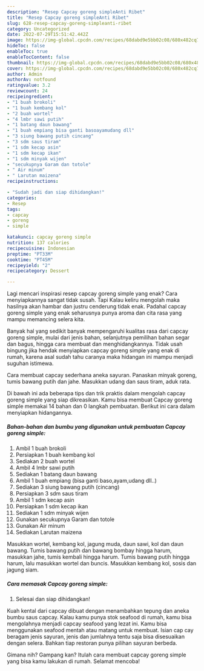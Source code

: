 ```yaml
---
description: "Resep Capcay goreng simpleAnti Ribet"
title: "Resep Capcay goreng simpleAnti Ribet"
slug: 628-resep-capcay-goreng-simpleanti-ribet
category: Uncategorized
date: 2022-07-29T15:51:42.442Z
image: https://img-global.cpcdn.com/recipes/68dabd9e5bb02c08/680x482cq70/capcay-goreng-simple-foto-resep-utama.jpg
hideToc: false
enableToc: true
enableTocContent: false
thumbnail: https://img-global.cpcdn.com/recipes/68dabd9e5bb02c08/680x482cq70/capcay-goreng-simple-foto-resep-utama.jpg
cover: https://img-global.cpcdn.com/recipes/68dabd9e5bb02c08/680x482cq70/capcay-goreng-simple-foto-resep-utama.jpg
author: Admin
authorAv: notfound
ratingvalue: 3.2
reviewcount: 24
recipeingredient:
- "1 buah brokoli"
- "1 buah kembang kol"
- "2 buah wortel"
- "4 lmbr sawi putih"
- "1 batang daun bawang"
- "1 buah empiang bisa ganti basoayamudang dll"
- "3 siung bawang putih cincang"
- "3 sdm saus tiram"
- "1 sdm kecap asin"
- "1 sdm kecap ikan"
- "1 sdm minyak wijen"
- "secukupnya Garam dan totole"
- " Air minum"
- " Larutan maizena"
recipeinstructions:

- "Sudah jadi dan siap dihidangkan!"
categories:
- Resep
tags:
- capcay
- goreng
- simple

katakunci: capcay goreng simple 
nutrition: 137 calories
recipecuisine: Indonesian
preptime: "PT33M"
cooktime: "PT45M"
recipeyield: "2"
recipecategory: Dessert

---
```



Lagi mencari inspirasi resep capcay goreng simple yang enak? Cara menyiapkannya sangat tidak susah. Tapi Kalau keliru mengolah maka hasilnya akan hambar dan justru cenderung tidak enak. Padahal capcay goreng simple yang enak seharusnya punya aroma dan cita rasa yang mampu memancing selera kita.


Banyak hal yang sedikit banyak mempengaruhi kualitas rasa dari capcay goreng simple, mulai dari jenis bahan, selanjutnya pemilihan bahan segar dan bagus, hingga cara membuat dan menghidangkannya. Tidak usah bingung jika hendak menyiapkan capcay goreng simple yang enak di rumah, karena asal sudah tahu caranya maka hidangan ini mampu menjadi suguhan istimewa.

Cara membuat capcay sederhana aneka sayuran. Panaskan minyak goreng, tumis bawang putih dan jahe. Masukkan udang dan saus tiram, aduk rata.


Di bawah ini ada beberapa tips dan trik praktis dalam mengolah capcay goreng simple yang siap dikreasikan. Kamu bisa membuat Capcay goreng simple memakai 14 bahan dan 0 langkah pembuatan. Berikut ini cara dalam menyiapkan hidangannya.

<!--inarticleads1-->

##### Bahan-bahan dan bumbu yang digunakan untuk pembuatan Capcay goreng simple:

1. Ambil 1 buah brokoli
1. Persiapkan 1 buah kembang kol
1. Sediakan 2 buah wortel
1. Ambil 4 lmbr sawi putih
1. Sediakan 1 batang daun bawang
1. Ambil 1 buah empiang (bisa ganti baso,ayam,udang dll..)
1. Sediakan 3 siung bawang putih (cincang)
1. Persiapkan 3 sdm saus tiram
1. Ambil 1 sdm kecap asin
1. Persiapkan 1 sdm kecap ikan
1. Sediakan 1 sdm minyak wijen
1. Gunakan secukupnya Garam dan totole
1. Gunakan  Air minum
1. Sediakan  Larutan maizena


Masukkan wortel, kembang kol, jagung muda, daun sawi, kol dan daun bawang. Tumis bawang putih dan bawang bombay hingga harum, masukkan jahe, tumis kembali hingga harum. Tumis bawang putih hingga harum, lalu masukkan wortel dan buncis. Masukkan kembang kol, sosis dan jagung siam. 

<!--inarticleads2-->

##### Cara memasak Capcay goreng simple:


1. Selesai dan siap dihidangkan!

Kuah kental dari capcay dibuat dengan menambahkan tepung dan aneka bumbu saus capcay. Kalau kamu punya stok seafood di rumah, kamu bisa mengolahnya menjadi capcay seafood yang lezat ini. Kamu bisa menggunakan seafood mentah atau matang untuk membuat. Isian cap cay beragam jenis sayuran, jenis dan jumlahnya tentu saja bisa disesuaikan dengan selera. Bahkan tiap restoran punya pilihan sayuran berbeda. 

Gimana nih? Gampang kan? Itulah cara membuat capcay goreng simple yang bisa kamu lakukan di rumah. Selamat mencoba!
